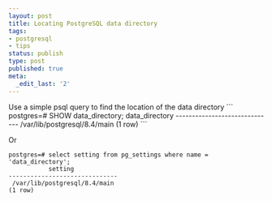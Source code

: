 ```yaml
---
layout: post
title: Locating PostgreSQL data directory
tags:
- postgresql
- tips
status: publish
type: post
published: true
meta:
  _edit_last: '2'
---
```

<p>Use a simple psql query to find the location of the data directory
```
postgres=# SHOW data_directory;
data_directory
------------------------------
/var/lib/postgresql/8.4/main
(1 row)
```

Or

```
postgres=# select setting from pg_settings where name = 'data_directory';
           setting
------------------------------
 /var/lib/postgresql/8.4/main
(1 row)
```
